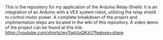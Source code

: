 This is the repository for my application of the Arduino Relay-Shield. It is an integration of an Arduino with a VEX system robot, utilizing the relay shield to control motor power. A complete breakdown of the project and implimentation steps are located in the wiki of this repository. A video demo of the project can be found at this link: https://youtube.com/shorts/wyTqpUuQKzU?feature=share

